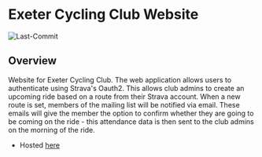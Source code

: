 # Exeter Cycling Club Website

![Last-Commit](https://img.shields.io/github/last-commit/Oliver-Bilbie/exeter-cycling-club)

## Overview

Website for Exeter Cycling Club.
The web application allows users to authenticate using Strava's Oauth2. This allows club admins to create an upcoming ride based on a route from their Strava account. When a new route is set, members of the mailing list will be notified via email. These emails will give the member the option to confirm whether they are going to be coming on the ride - this attendance data is then sent to the club admins on the morning of the ride.

- Hosted [here](https://ecc.oliver-bilbie.co.uk)
